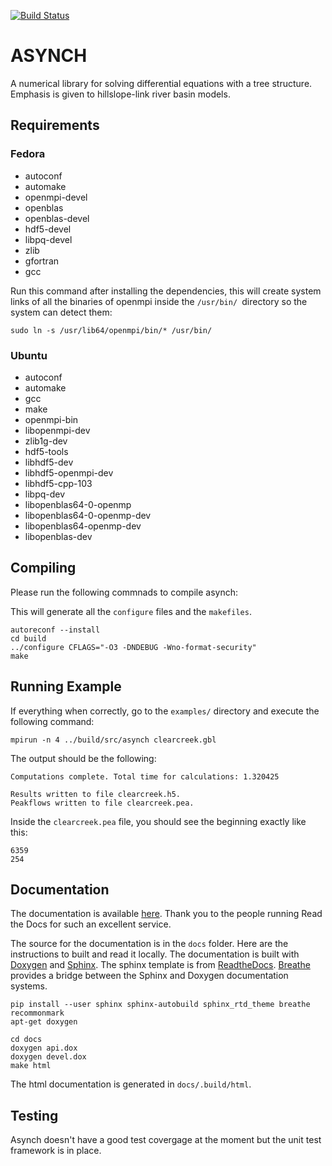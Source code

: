 [![Build Status](https://travis-ci.org/Iowa-Flood-Center/asynch.svg?branch=master)](https://travis-ci.org/Iowa-Flood-Center/asynch)

# ASYNCH

A numerical library for solving differential equations with a tree structure. Emphasis is given to hillslope-link river basin models.


## Requirements

### Fedora

- autoconf
- automake
- openmpi-devel
- openblas
- openblas-devel
- hdf5-devel
- libpq-devel
- zlib
- gfortran
- gcc

Run this command after installing the dependencies, this will create system links of all the binaries of openmpi inside the `/usr/bin/ `directory so the system can detect them: 
```shell
sudo ln -s /usr/lib64/openmpi/bin/* /usr/bin/
```

### Ubuntu

- autoconf
- automake
- gcc
- make
- openmpi-bin
- libopenmpi-dev
- zlib1g-dev
- hdf5-tools
- libhdf5-dev
- libhdf5-openmpi-dev
- libhdf5-cpp-103
- libpq-dev
- libopenblas64-0-openmp
- libopenblas64-0-openmp-dev
- libopenblas64-openmp-dev
- libopenblas-dev


## Compiling

Please run the following commnads to compile asynch:

This will generate all the `configure` files and the `makefiles`.
```shell
autoreconf --install
cd build
../configure CFLAGS="-O3 -DNDEBUG -Wno-format-security"
make
```

## Running Example

If everything when correctly, go to the `examples/` directory and execute the following command:
```shell
mpirun -n 4 ../build/src/asynch clearcreek.gbl
```

The output should be the following:

```shell
Computations complete. Total time for calculations: 1.320425

Results written to file clearcreek.h5.
Peakflows written to file clearcreek.pea.
```
 Inside the `clearcreek.pea` file, you should see the beginning exactly like this:
 
```shell
6359
254

```



## Documentation

The documentation is available [here](http://asynch.readthedocs.io/). Thank you to the people running Read the Docs for such an excellent service.

The source for the documentation is in the `docs` folder. Here are the instructions to built and read it locally. The documentation is built with [Doxygen](http://www.doxygen.org/) and [Sphinx](http://www.sphinx-doc.org). The sphinx template is from [ReadtheDocs](https://docs.readthedocs.io). [Breathe](https://breathe.readthedocs.io) provides a bridge between the Sphinx and Doxygen documentation systems.

    pip install --user sphinx sphinx-autobuild sphinx_rtd_theme breathe recommonmark
    apt-get doxygen

    cd docs  
    doxygen api.dox
    doxygen devel.dox
    make html

The html documentation is generated in `docs/.build/html`.

## Testing

Asynch doesn't have a good test covergage at the moment but the unit test framework is in place.
